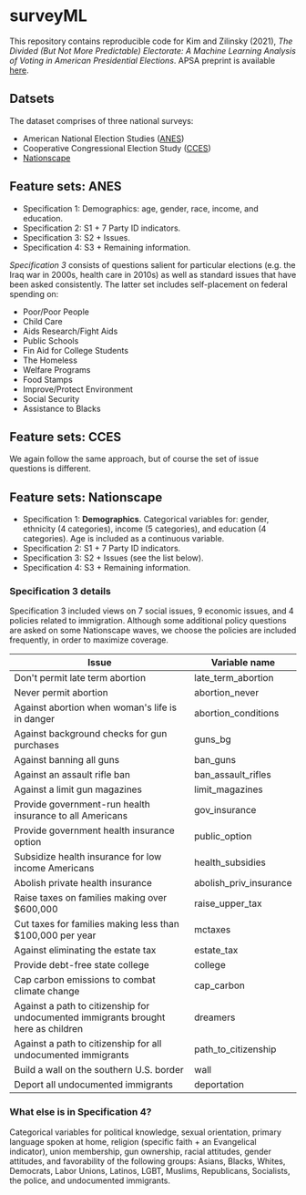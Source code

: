 # surveyML

This repository contains reproducible code for Kim and Zilinsky (2021), *The Divided (But Not More Predictable) Electorate: A Machine Learning Analysis of Voting in American Presidential Elections*. APSA preprint is available [here](https://doi.org/10.33774/apsa-2021-45w3m).

## Datsets

The dataset comprises of three national surveys:

* American National Election Studies ([ANES](https://electionstudies.org))
* Cooperative Congressional Election Study ([CCES](https://cces.gov.harvard.edu))
* [Nationscape](https://www.voterstudygroup.org/publication/nationscape-data-set)

## Feature sets: ANES

* Specification 1: Demographics: age, gender, race, income, and education.
* Specification 2: S1 + 7 Party ID indicators.
* Specification 3: S2 + Issues.
* Specification 4: S3 + Remaining information.

*Specification 3* consists of questions salient for particular elections (e.g. the Iraq war in 2000s, health care in 2010s) as well as standard issues that have been asked consistently. The latter set includes self-placement on federal spending on: 

* Poor/Poor People
* Child Care
* Aids Research/Fight Aids
* Public Schools
* Fin Aid for College Students
* The Homeless
* Welfare Programs
* Food Stamps
* Improve/Protect Environment
* Social Security
* Assistance to Blacks

## Feature sets: CCES

We again follow the same approach, but of course the set of issue questions is different.

## Feature sets: Nationscape

* Specification 1: **Demographics**. Categorical variables for: gender, ethnicity (4 categories), income (5 categories), and education (4 categories). Age is included as a continuous variable.
* Specification 2: S1 + 7 Party ID indicators.
* Specification 3: S2 + Issues (see the list below).
* Specification 4: S3 + Remaining information.

### Specification 3 details

Specification 3 included views on 7 social issues, 9 economic issues, and 4 policies related to immigration.
Although some additional policy questions are asked on some Nationscape waves, we choose the policies are included frequently, in order to maximize coverage. 

| Issue                                                                              | Variable name          |
|------------------------------------------------------------------------------------|------------------------|
| Don't permit late term abortion                                                    | late_term_abortion     |
| Never permit abortion                                                              | abortion_never         |
| Against abortion when woman's life is in danger                                    | abortion_conditions    |
| Against background checks for gun purchases                                        | guns_bg                |
| Against banning all guns                                                           | ban_guns               |
| Against an assault rifle ban                                                       | ban_assault_rifles     |
| Against a limit gun magazines                                                      | limit_magazines        |
| Provide government-run health insurance to all Americans                           | gov_insurance          |
| Provide government health insurance option                                         | public_option          |
| Subsidize health insurance for low income Americans                                | health_subsidies       |
| Abolish private health insurance                                                   | abolish_priv_insurance |
| Raise taxes on families making over $600,000                                       | raise_upper_tax        |
| Cut taxes for families making less than $100,000 per year                          | mctaxes                |
| Against eliminating the estate tax                                                 | estate_tax             |
| Provide debt-free state college                                                    | college                |
| Cap carbon emissions to combat climate change                                      | cap_carbon             |
| Against a path to citizenship for undocumented immigrants brought here as children | dreamers               |
| Against a path to citizenship for all undocumented immigrants                      | path_to_citizenship    |
| Build a wall on the southern U.S. border                                           | wall                   |
| Deport all undocumented immigrants                                                 | deportation            |

### What else is in Specification 4?

Categorical variables for political knowledge, sexual orientation, primary language spoken at home, religion (specific faith + an Evangelical indicator), union membership, gun ownership, racial attitudes, gender attitudes, and favorability of the following groups: Asians, Blacks, Whites, Democrats, Labor Unions, Latinos, LGBT, Muslims, Republicans, Socialists, the police, and undocumented immigrants.